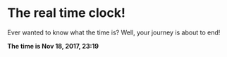 # The real time clock!

Ever wanted to know what the time is? Well, your journey is about to end!

**The time is Nov 18, 2017, 23:19**